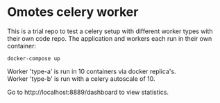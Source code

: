 # Omotes celery worker

This is a trial repo to test a celery setup with different worker types with their own code repo.
The application and workers each run in their own container:

```
docker-compose up
```

Worker 'type-a' is run in 10 containers via docker replica's.  
Worker 'type-b' is run with a celery autoscale of 10.

Go to http://localhost:8889/dashboard to view statistics.